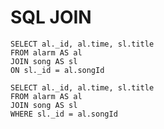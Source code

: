 # SQL JOIN

```text
SELECT al._id, al.time, sl.title
FROM alarm AS al
JOIN song AS sl
ON sl._id = al.songId
```

```text
SELECT al._id, al.time, sl.title
FROM alarm AS al
JOIN song AS sl
WHERE sl._id = al.songId
```



